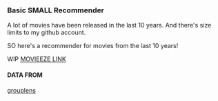 ### Basic SMALL Recommender
A lot of movies have been released in the last 10 years. And there's size limits to my github account.

SO here's a recommender for movies from the last 10 years!

WIP [MOVIEEZE LINK](https://movieeze.herokuapp.com/index)

#### DATA FROM
[grouplens](https://grouplens.org/)
